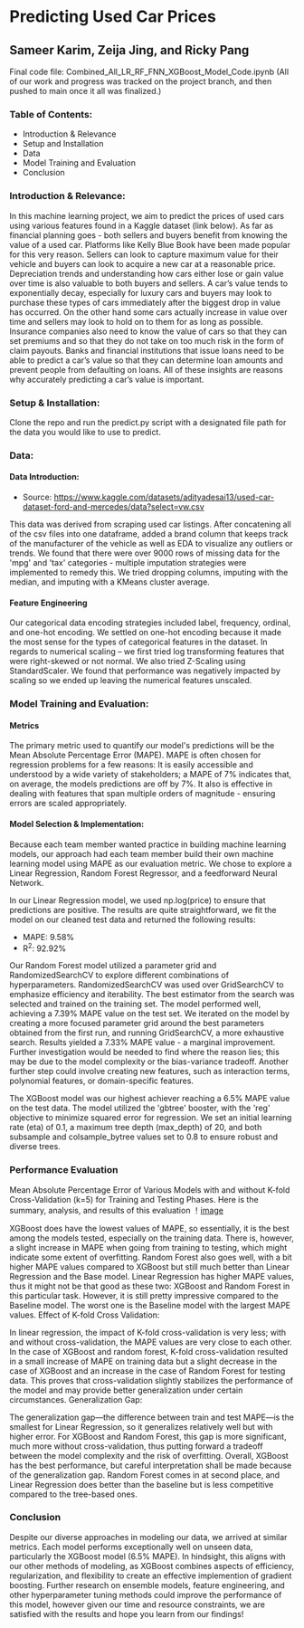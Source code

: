 # Predicting Used Car Prices
## Sameer Karim, Zeija Jing, and Ricky Pang

Final code file: Combined_All_LR_RF_FNN_XGBoost_Model_Code.ipynb (All of our work and progress was tracked on the project branch, and then pushed to main once it all was finalized.)

### Table of Contents:
- Introduction & Relevance
- Setup and Installation
- Data
- Model Training and Evaluation
- Conclusion

### Introduction & Relevance:
In this machine learning project, we aim to predict the prices of used cars using various features found in a Kaggle dataset (link below). As far as financial planning goes - both sellers and buyers benefit from knowing the value of a used car. Platforms like Kelly Blue Book have been made popular for this very reason. Sellers can look to capture maximum value for their vehicle and buyers can look to acquire a new car at a reasonable price. Depreciation trends and understanding how cars either lose or gain value over time is also valuable to both buyers and sellers. A car’s value tends to exponentially decay, especially for luxury cars and buyers may look to purchase these types of cars immediately after the biggest drop in value has occurred. On the other hand some cars actually increase in value over time and sellers may look to hold on to them for as long as possible. Insurance companies also need to know the value of cars so that they can set premiums and so that they do not take on too much risk in the form of claim payouts. Banks and financial institutions that issue loans need to be able to predict a car’s value so that they can determine loan amounts and prevent people from defaulting on loans. All of these insights are reasons why accurately predicting a car’s value is important. 

### Setup & Installation:
Clone the repo and run the predict.py script with a designated file path for the data you would like to use to predict.

### Data:

#### Data Introduction:
- Source: https://www.kaggle.com/datasets/adityadesai13/used-car-dataset-ford-and-mercedes/data?select=vw.csv

This data was derived from scraping used car listings. After concatening all of the csv files into one dataframe, added a brand column that keeps track of the manufacturer of the vehicle as well as EDA to visualize any outliers or trends. We found that there were over 9000 rows of missing data for the 'mpg' and 'tax' categories - multiple imputation strategies were implemented to remedy this. We tried dropping columns, imputing with the median, and imputing with a KMeans cluster average. 

#### Feature Engineering
Our categorical data encoding strategies included label, frequency, ordinal, and one-hot encoding. We settled on one-hot encoding because it made the most sense for the types of categorical features in the dataset. In regards to numerical scaling – we first tried log transforming features that were right-skewed or not normal. We also tried Z-Scaling using StandardScaler. We found that performance was negatively impacted by scaling so we ended up leaving the numerical features unscaled. 

### Model Training and Evaluation:

#### Metrics
The primary metric used to quantify our model's predictions will be the Mean Absolute Percentage Error (MAPE). MAPE is often chosen for regression problems for a few reasons: It is easily accessible and understood by a wide variety of stakeholders; a MAPE of 7% indicates that, on average, the models predictions are off by 7%. It also is effective in dealing with features that span multiple orders of magnitude - ensuring errors are scaled appropriately. 

#### Model Selection & Implementation:
Because each team member wanted practice in building machine learning models, our approach had each team member build their own machine learning model using MAPE as our evaluation metric. We chose to explore a Linear Regression, Random Forest Regressor, and a feedforward Neural Network. 

In our Linear Regression model, we used np.log(price) to ensure that predictions are positive. The results are quite straightforward, we fit the model on our cleaned test data and returned the following results:

- MAPE: 9.58%
- R<sup>2</sup>: 92.92%

Our Random Forest model utilized a parameter grid and RandomizedSearchCV to explore different combinations of hyperparameters. RandomizedSearchCV was used over GridSearchCV to emphasize efficiency and iterability. The best estimator from the search was selected and trained on the training set. The model performed well, achieving a 7.39% MAPE value on the test set. We iterated on the model by creating a more focused parameter grid around the best parameters obtained from the first run, and running GridSearchCV, a more exhaustive search. Results yielded a 7.33% MAPE value - a marginal improvement. Further investigation would be needed to find where the reason lies; this may be due to the model complexity or the bias-variance tradeoff. Another further step could involve creating new features, such as interaction terms, polynomial features, or domain-specific features. 

The XGBoost model was our highest achiever reaching a 6.5% MAPE value on the test data.
The model utilized the 'gbtree' booster, with the 'reg' objective to minimize squared error for regression. We set an initial learning rate (eta) of 0.1, a maximum tree depth (max_depth) of 20, and both subsample and colsample_bytree values set to 0.8 to ensure robust and diverse trees.

### Performance Evaluation
Mean Absolute Percentage Error of Various Models with and without K-fold Cross-Validation (k=5) for Training and Testing Phases. Here is the summary, analysis, and results of this evaluation
！[image](https://github.com/sameer-karim/w207-final-project/blob/ad31a071bae0bef233cb3c16d72ea85c9cc5be56/Performance%20Evaluation.JPG)

XGBoost does have the lowest values of MAPE, so essentially, it is the best among the models tested, especially on the training data. There is, however, a slight increase in MAPE when going from training to testing, which might indicate some extent of overfitting.
Random Forest also goes well, with a bit higher MAPE values compared to XGBoost but still much better than Linear Regression and the Base model. Linear Regression has higher MAPE values, thus it might not be that good as these two: XGBoost and Random Forest in this particular task. However, it is still pretty impressive compared to the Baseline model. The worst one is the Baseline model with the largest MAPE values.
Effect of K-fold Cross Validation:

In linear regression, the impact of K-fold cross-validation is very less; with and without cross-validation, the MAPE values are very close to each other.
In the case of XGBoost and random forest, K-fold cross-validation resulted in a small increase of MAPE on training data but a slight decrease in the case of XGBoost and an increase in the case of Random Forest for testing data. This proves that cross-validation slightly stabilizes the performance of the model and may provide better generalization under certain circumstances.
Generalization Gap:

The generalization gap—the difference between train and test MAPE—is the smallest for Linear Regression, so it generalizes relatively well but with higher error. For XGBoost and Random Forest, this gap is more significant, much more without cross-validation, thus putting forward a tradeoff between the model complexity and the risk of overfitting.
Overall, XGBoost has the best performance, but careful interpretation shall be made because of the generalization gap. Random Forest comes in at second place, and Linear Regression does better than the baseline but is less competitive compared to the tree-based ones.
### Conclusion
Despite our diverse approaches in modeling our data, we arrived at similar metrics. Each model performs exceptionally well on unseen data, particularly the XGBoost model (6.5% MAPE). In hindsight, this aligns with our other methods of modeling, as XGBoost combines aspects of efficiency, regularization, and flexibility to create an effective implemention of gradient boosting. Further research on ensemble models, feature engineering, and other hyperparameter tuning methods could improve the performance of this model, however given our time and resource constraints, we are satisfied with the results and hope you learn from our findings! 
